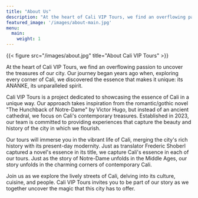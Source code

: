 ```yaml
---
title: "About Us"
description: "At the heart of Cali VIP Tours, we find an overflowing passion to uncover the treasures of our city. Our journey began years ago when, exploring every corner of Cali, we discovered the essence that makes it unique: its ANANKE, its unparalleled spirit."
featured_image: '/images/about-main.jpg'
menu:
  main:
    weight: 1
---
```

{{< figure src="/images/about.jpg" title="About Cali VIP Tours" >}}

At the heart of Cali VIP Tours, we find an overflowing passion to uncover the treasures of our city. Our journey began years ago when, exploring every corner of Cali, we discovered the essence that makes it unique: its ANANKE, its unparalleled spirit.

Cali VIP Tours is a project dedicated to showcasing the essence of Cali in a unique way. Our approach takes inspiration from the romantic/gothic novel "The Hunchback of Notre-Dame" by Victor Hugo, but instead of an ancient cathedral, we focus on Cali's contemporary treasures. Established in 2023, our team is committed to providing experiences that capture the beauty and history of the city in which we flourish.

Our tours will immerse you in the vibrant life of Cali, merging the city's rich history with its present-day modernity. Just as translator Frederic Shoberl captured a novel's essence in its title, we capture Cali's essence in each of our tours. Just as the story of Notre-Dame unfolds in the Middle Ages, our story unfolds in the charming corners of contemporary Cali.

Join us as we explore the lively streets of Cali, delving into its culture, cuisine, and people. Cali VIP Tours invites you to be part of our story as we together uncover the magic that this city has to offer.
